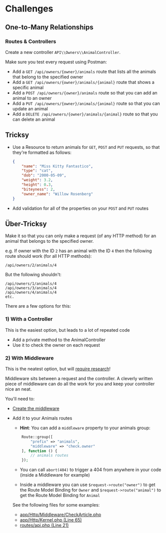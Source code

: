 # Challenges

## One-to-Many Relationships

### Routes & Controllers

Create a new controller `API\\Owners\\AnimalController`.

Make sure you test every request using Postman:

- Add a `GET /api/owners/{owner}/animals` route that lists all the animals that belong to the specified owner
- Add a `GET /api/owners/{owner}/animals/{animal}` route that shows a specific animal
- Add a `POST /api/owners/{owner}/animals` route so that you can add an animal to an owner
- Add a `PUT /api/owners/{owner}/animals/{animal}` route so that you can update an animal
- Add a `DELETE /api/owners/{owner}/animals/{animal}` route so that you can delete an animal


## Tricksy

- Use a Resource to return animals for `GET`, `POST` and `PUT` requests, so that they're formatted as follows:

    ```json
    {
        "name": "Miss Kitty Fantastico",
        "type": "cat",
        "dob": "2000-05-09",
        "weight": 3.2,
        "height": 0.3,
        "biteyness": 2,
        "owner_name": "Willow Rosenberg"
    }
    ```

- Add validation for all of the properties on your `POST` and `PUT` routes

## Über-Tricksy

Make it so that you can only make a request (of any HTTP method) for an animal that belongs to the specified owner.

e.g. If owner with the ID `2` has an animal with the ID `4` then the following route should work (for all HTTP methods):

`/api/owners/2/animals/4`

But the following shouldn't:

```
/api/owners/1/animals/4
/api/owners/3/animals/4
/api/owners/4/animals/4
etc.
```

There are a few options for this:

### 1) With a Controller

This is the easiest option, but leads to a lot of repeated code

- Add a private method to the AnimalController
- Use it to check the owner on each request

### 2) With Middleware

This is the neatest option, but will [require research](http://laravel.com/docs/master/middleware)!

Middleware sits between a request and the controller. A cleverly written piece of middleware can do all the work for you and keep your controller nice an neat.

You'll need to:

- [Create the middleware](http://laravel.com/docs/master/middleware#defining-middleware)
- Add it to your Animals routes
    - **Hint**: You can add a `middleware` property to your animals group:

    ```php
        Route::group([
            "prefix" => "animals",
            "middleware" => "check.owner"
        ], function () {
            // animals routes
        });

    ```

    - You can call `abort(404)` to trigger a 404 from anywhere in your code (inside a Middleware for example)

    - Inside a middleware you can use `$request->route("owner")` to get the Route Model Binding for `Owner` and `$request->route("animal")` to get the Route Model Binding for `Animal`

    See the following files for some examples:

    - [app/Http/Middleware/CheckArticle.php](https://github.com/develop-me/bootcamp--laravel-project/blob/develop/app/Http/Middleware/CheckArticle.php)
    - [app/Http/Kernel.php (Line 65)](https://github.com/develop-me/bootcamp--laravel-project/blob/develop/app/Http/Kernel.php#L65)
    - [routes/api.php (Line 21)](https://github.com/develop-me/bootcamp--laravel-project/blob/develop/routes/api.php#L21)
